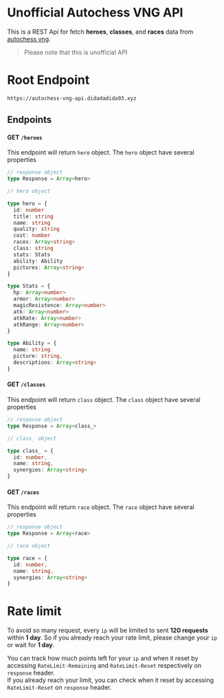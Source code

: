 # Unofficial Autochess VNG API
This is a REST Api for fetch **heroes**, **classes**, and **races** data from
[autochess vng](https://autochessvng.com).

> Please note that this is unofficial API

# Root Endpoint
```md
https://autochess-vng-api.didadadida93.xyz
```

## Endpoints

#### GET `/heroes`
This endpoint will return `hero` object. The `hero` object have several properties
```ts
// response object
type Response = Array<hero>

// hero object

type hero = {
  id: number
  title: string
  name: string
  quality: string
  cost: number
  races: Array<string>
  class: string
  stats: Stats
  ability: Ability
  pictures: Array<string>
}

type Stats = {
  hp: Array<number>
  armor: Array<number>
  magicResistence: Array<number>
  atk: Array<number>
  atkRate: Array<number>
  atkRange: Array<number>
}

type Ability = {
  name: string
  picture: string,
  descriptions: Array<string>
}
```

#### GET `/classes`
This endpoint will return `class` object. The `class` object have several properties
```ts
// response object
type Response = Array<class_>

// class_ object

type class_ = {
  id: number,
  name: string,
  synergies: Array<string>
}
```

#### GET `/races`
This endpoint will return `race` object. The `race` object have several properties
```ts
// response object
type Response = Array<race>

// race object

type race = {
  id: number,
  name: string,
  synergies: Array<string>
}
```

# Rate limit
To avoid so many request, every `ip` will be limited to sent **120 requests** within **1 day**.
So if you already reach your rate limit, please change your `ip` or wait for **1 day**.

You can track how much points left for your `ip` and when it reset by accessing `RateLimit-Remaining` and `RateLimit-Reset` respectively on `response` header.  
If you already reach your limit, you can check when it reset by accessing `RateLimit-Reset` on `response` header.


